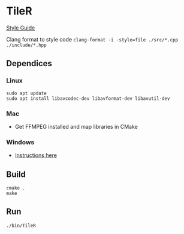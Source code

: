 # TileR

[Style Guide](STYLE.md)

Clang format to style code
`clang-format -i -style=file ./src/*.cpp ./include/*.hpp`

## Dependices

### Linux
```
sudo apt update
sudo apt install libavcodec-dev libavformat-dev libavutil-dev
```

### Mac
- Get FFMPEG installed and map libraries in CMake

### Windows
- [Instructions here](http://lmgtfy.com/?q=how+to+replace+windows+with+linux)

## Build

```
cmake .
make
```

## Run

```
./bin/TileR
```

